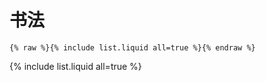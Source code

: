 # 书法

```
{% raw %}{% include list.liquid all=true %}{% endraw %}
```

{% include list.liquid all=true %}